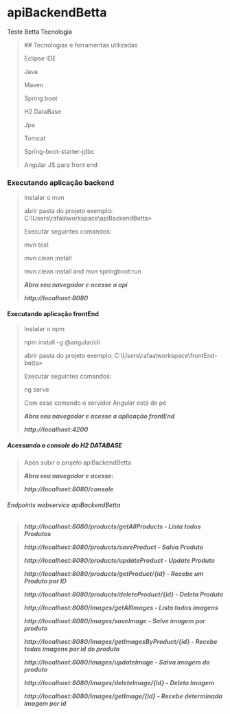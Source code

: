 # apiBackendBetta
Teste Betta Tecnologia

<blockquote>
## Tecnologias e ferramentas utilizadas
<p>Eclipse IDE</p>
<p>Java</p>
<p>Maven</p>
<p>Spring boot</p>
<p>H2 DataBase</p>
<p>Jpa</p>
<p>Tomcat</p>
<p>Spring-boot-starter-jdbc</p>

<p>Angular JS para front end</>
</blockquote>

### Executando aplicação backend
<blockquote>
<p>Instalar o mvn</p>
<p>abrir pasta do projeto exemplo: C:\Users\rafaa\workspace\apiBackendBetta></p>
<p>Executar seguintes comandos: </p>
<p>mvn test</p>
<p>mvn clean install</p>
<p>mvn clean install and mvn springboot:run</p>
<p><em><strong>Abra seu navegador e acesse a api</strong></em></p>
<p><em><strong>http://localhost:8080</strong></em></p>
</blockquote>

#### Executando aplicação frontEnd
<blockquote>
<p>Instalar o npm</p>
<p>npm install -g @angular/cli</p>
<p>abrir pasta do projeto exemplo: C:\Users\rafaa\workspace\frontEnd-betta></p>
<p>Executar seguintes comandos: </p>
<p>ng serve</p>
<p>Com esse comando o servidor Angular está de pé</p>
<p><em><strong>Abra seu navegador e acesse a aplicação frontEnd</strong></em></p>
<p><em><strong>http://localhost:4200</strong></em></p>
</blockquote>

##### Acessando o console do H2 DATABASE
<blockquote>
<p>Após subir o projeto apiBackendBetta</p>
<p><em><strong>Abra seu navegador e acesse:</strong></em></p>
<p><em><strong>http://localhost:8080/console</strong></em></p>
</blockquote>

###### Endpoints webservice apiBackendBetta 
<blockquote>
<p><em><strong>http://localhost:8080/products/getAllProducts      - Lista todos Produtos</strong></em></p>
<p><em><strong>http://localhost:8080/products/saveProduct         - Salva Produto</strong></em></p>
<p><em><strong>http://localhost:8080/products/updateProduct       - Update Produto</strong></em></p>
<p><em><strong>http://localhost:8080/products/getProduct/{id}     - Recebe um Produto por ID</strong></em></p>
<p><em><strong>http://localhost:8080/products/deleteProduct/{id}  - Deleta Produto</strong></em></p>

<p><em><strong>http://localhost:8080/images/getAllImages              - Lista todas imagens</strong></em></p>
<p><em><strong>http://localhost:8080/images/saveImage                 - Salve imagem por produto</strong></em></p>
<p><em><strong>http://localhost:8080/images/getImagesByProduct/{id}   - Recebe todas imagens por id do produto</strong></em></p>
<p><em><strong>http://localhost:8080/images/updateImage               - Salva imagem do produto</strong></em></p>
<p><em><strong>http://localhost:8080/images/deleteImage/{id}          - Deleta Imagem</strong></em></p>
<p><em><strong>http://localhost:8080/images/getImage/{id}             - Recebe determinada imagem por id</strong></em></p>
</blockquote>

